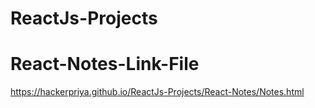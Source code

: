 # ReactJs-Projects

# React-Notes-Link-File
  https://hackerpriya.github.io/ReactJs-Projects/React-Notes/Notes.html

